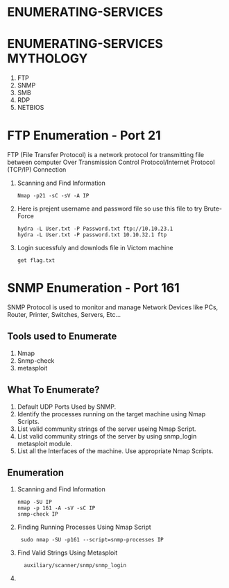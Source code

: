 # ENUMERATING-SERVICES

# ENUMERATING-SERVICES MYTHOLOGY

1. FTP
2. SNMP
3. SMB
4. RDP
5. NETBIOS

# FTP Enumeration - Port 21

FTP (File Transfer Protocol) is a network protocol for transmitting file between computer Over Transmission Control Protocol/Internet Protocol (TCP/IP) Connection

1. Scanning and Find Information

       Nmap -p21 -sC -sV -A IP 

2. Here is prejent username and password file so use this file to try Brute-Force

       hydra -L User.txt -P Password.txt ftp://10.10.23.1 
       hydra -L User.txt -P password.txt 10.10.32.1 ftp
    
3. Login sucessfuly and downlods file in Victom machine

       get flag.txt

# SNMP Enumeration - Port 161

SNMP Protocol is used to monitor and manage Network Devices like PCs, Router, Printer, Switches, Servers, Etc...

## Tools used to Enumerate

1. Nmap
2. Snmp-check
3. metasploit

## What To Enumerate?

1. Default UDP Ports Used by SNMP.
2. Identify the processes running on the target machine using Nmap Scripts.
3. List valid community strings of the server useing Nmap Script.
4. List valid community strings of the server by using snmp_login metasploit module.
5. List all the Interfaces of the machine. Use appropriate Nmap Scripts.

## Enumeration

1. Scanning and Find Information

       nmap -SU IP
       nmap -p 161 -A -sV -sC IP
       snmp-check IP

2. Finding Running Processes Using Nmap Script

        sudo nmap -SU -p161 --script=snmp-processes IP

3. Find Valid Strings Using Metasploit

         auxiliary/scanner/snmp/snmp_login

4. 
